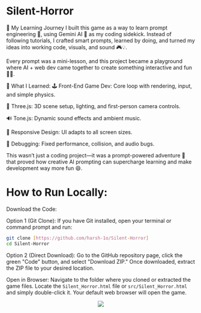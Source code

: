 # Silent-Horror


🚀 My Learning Journey
I built this game as a way to learn prompt engineering 🤖, using Gemini AI 🌟 as my coding sidekick. Instead of following tutorials, I crafted smart prompts, learned by doing, and turned my ideas into working code, visuals, and sound 🎮💡.

Every prompt was a mini-lesson, and this project became a playground where AI + web dev came together to create something interactive and fun 🎨✨.

🔧 What I Learned:
🕹️ Front-End Game Dev: Core loop with rendering, input, and simple physics.

🧱 Three.js: 3D scene setup, lighting, and first-person camera controls.

🔊 Tone.js: Dynamic sound effects and ambient music.

📱 Responsive Design: UI adapts to all screen sizes.

🐞 Debugging: Fixed performance, collision, and audio bugs.

This wasn’t just a coding project—it was a prompt-powered adventure 🚀 that proved how creative AI prompting can supercharge learning and make development way more fun 😄.

# How to Run Locally:

Download the Code:

Option 1 (Git Clone): If you have Git installed, open your terminal or command prompt and run:
```bash
git clone [https://github.com/harsh-1o/Silent-Horror]
cd Silent-Horror
```

Option 2 (Direct Download): Go to the GitHub repository page, click the green "Code" button, and select "Download ZIP." Once downloaded, extract the ZIP file to your desired location.

Open in Browser: Navigate to the folder where you cloned or extracted the game files. Locate the `Silent_Horror.html` file or `src/Silent_Horror.html` and simply double-click it. Your default web browser will open the game.


<div align="center">
<img src="https://visitor-badge.laobi.icu/badge?page_id=harsh-1o.Silent-Horror&" />
</div>
